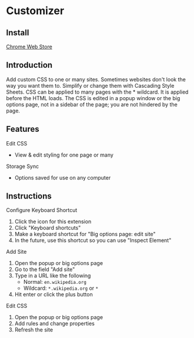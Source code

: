 # Customizer

## Install

[Chrome Web Store](https://chrome.google.com/webstore/detail/organizer/nkhdafpofippbfhihgnpbnmmgcflegdf)

## Introduction

Add custom CSS to one or many sites. Sometimes websites don't look the way you want them to. Simplify or change them with Cascading Style Sheets. CSS can be applied to many pages with the * wildcard. It is applied before the HTML loads. The CSS is edited in a popup window or the big options page, not in a sidebar of the page; you are not hindered by the page.

## Features

Edit CSS
* View & edit styling for one page or many

Storage Sync
* Options saved for use on any computer

## Instructions

Configure Keyboard Shortcut
1. Click the icon for this extension
2. Click "Keyboard shortcuts"
3. Make a keyboard shortcut for "Big options page: edit site"
4. In the future, use this shortcut so you can use "Inspect Element"

Add Site
1. Open the popup or big options page
2. Go to the field "Add site"
3. Type in a URL like the following
	* Normal: `en.wikipedia.org`
	* Wildcard: `*.wikipedia.org` or `*`
4. Hit enter or click the plus button

Edit CSS
1. Open the popup or big options page
2. Add rules and change properties
3. Refresh the site

